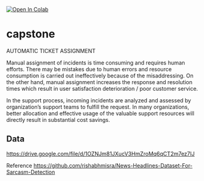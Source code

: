 [![Open In Colab](https://colab.research.google.com/assets/colab-badge.svg)](https://colab.research.google.com/github/glaiml/capstone/blob/master/capstone-vgk.ipynb)

# capstone

AUTOMATIC TICKET ASSIGNMENT

Manual assignment of incidents is time consuming and requires human efforts. There may be mistakes due to human errors and resource consumption is carried out ineffectively because of the misaddressing. On the other hand, manual assignment increases the response and resolution times which result in user satisfaction deterioration / poor customer service.

In the support process, incoming incidents are analyzed and assessed by organization’s support teams to fulfill the request. In many organizations, better allocation and effective usage of the valuable support resources will directly result in substantial cost savings.


## Data
https://drive.google.com/file/d/1OZNJm81JXucV3HmZroMq6qCT2m7ez7IJ

 Reference
 https://github.com/rishabhmisra/News-Headlines-Dataset-For-Sarcasm-Detection
